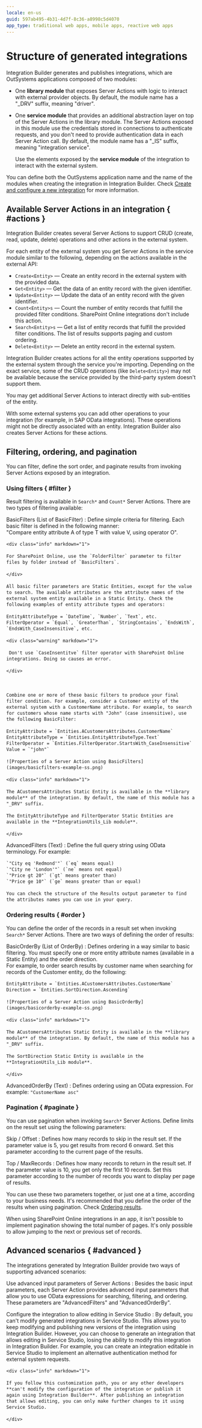 ```yaml
---
locale: en-us
guid: 597ab495-4b31-4d7f-8c36-a8998c5d4070
app_type: traditional web apps, mobile apps, reactive web apps
---
```


# Structure of generated integrations

Integration Builder generates and publishes integrations, which are OutSystems applications composed of two modules:

* One **library module** that exposes Server Actions with logic to interact with external provider objects. By default, the module name has a "_DRV" suffix, meaning "driver".

* One **service module** that provides an additional abstraction layer on top of the Server Actions in the library module. The Server Actions exposed in this module use the credentials stored in connections to authenticate requests, and you don't need to provide authentication data in each Server Action call. By default, the module name has a "_IS" suffix, meaning "integration service".

    <div class="info" markdown="1">

    Use the elements exposed by the **service module** of the integration to interact with the external system.

    </div>

You can define both the OutSystems application name and the name of the modules when creating the integration in Integration Builder. Check [Create and configure a new integration](use.md#create-configure-integration) for more information.

## Available Server Actions in an integration { #actions }

Integration Builder creates several Server Actions to support CRUD (create, read, update, delete) operations and other actions in the external system.

For each entity of the external system you get Server Actions in the service module similar to the following, depending on the actions available in the external API:

* `Create<Entity>` — Create an entity record in the external system with the provided data.
* `Get<Entity>` — Get the data of an entity record with the given identifier.
* `Update<Entity>` — Update the data of an entity record with the given identifier.
* `Count<Entity>s` — Count the number of entity records that fulfill the provided filter conditions. SharePoint Online integrations don't include this action.
* `Search<Entity>s` — Get a list of entity records that fulfill the provided filter conditions. The list of results supports paging and custom ordering.
* `Delete<Entity>` — Delete an entity record in the external system.

Integration Builder creates actions for all the entity operations supported by the external system through the service you're importing. Depending on the exact service, some of the CRUD operations (like `Delete<Entity>`) may not be available because the service provided by the third-party system doesn't support them.

You may get additional Server Actions to interact directly with sub-entities of the entity.

With some external systems you can add other operations to your integration (for example, in SAP OData integrations). These operations might not be directly associated with an entity. Integration Builder also creates Server Actions for these actions.

## Filtering, ordering, and pagination

You can filter, define the sort order, and paginate results from invoking Server Actions exposed by an integration.

### Using filters { #filter }

Result filtering is available in `Search*` and `Count*` Server Actions. There are two types of filtering available:

BasicFilters (List of BasicFilter)
:   Define simple criteria for filtering. Each basic filter is defined in the following manner:  
    "Compare entity attribute A of type T with value V, using operator O".  
    
    <div class="info" markdown="1">
    
    For SharePoint Online, use the `FolderFilter` parameter to filter files by folder instead of `BasicFilters`.
    
    </div>
    
    All basic filter parameters are Static Entities, except for the value to search. The available attributes are the attribute names of the external system entity available in a Static Entity. Check the following examples of entity attribute types and operators:

    EntityAttributeType = `DateTime`, `Number`, `Text`, etc.  
    FilterOperator = `Equal`, `GreaterThan`, `StringContains`, `EndsWith`, `EndsWith_CaseInsensitive`, etc.

    <div class="warning" markdown="1">

     Don't use `CaseInsentitve` filter operator with SharePoint Online integrations. Doing so causes an error.
    
    </div>
    
    

    Combine one or more of these basic filters to produce your final filter condition. For example, consider a Customer entity of the external system with a CustomerName attribute. For example, to search for customers whose name starts with "John" (case insensitive), use the following BasicFilter:

    EntityAttribute = `Entities.ACustomersAttributes.CustomerName`  
    EntityAttributeType = `Entities.EntityAttributeType.Text`  
    FilterOperator = `Entities.FilterOperator.StartsWith_CaseInsensitive`  
    Value = `"john"`

    ![Properties of a Server Action using BasicFilters](images/basicfilters-example-ss.png)

    <div class="info" markdown="1">

    The ACustomersAttributes Static Entity is available in the **library module** of the integration. By default, the name of this module has a "_DRV" suffix.

    The EntityAttributeType and FilterOperator Static Entities are available in the **IntegrationUtils_Lib module**.

    </div>

AdvancedFilters (Text)
:   Define the full query string using OData terminology. For example:

    `"City eq 'Redmond'"` (`eq` means equal)  
    `"City ne 'London'"` (`ne` means not equal)  
    `"Price gt 20"` (`gt` means greater than)  
    `"Price ge 10"` (`ge` means greater than or equal)

    You can check the structure of the Results output parameter to find the attributes names you can use in your query.

### Ordering results { #order }

You can define the order of the records in a result set when invoking `Search*` Server Actions. There are two ways of defining the order of results:

BasicOrderBy (List of OrderBy)
:   Defines ordering in a way similar to basic filtering. You must specify one or more entity attribute names (available in a Static Entity) and the order direction.  
    For example, to order search results by customer name when searching for records of the Customer entity, do the following:

    EntityAttribute = `Entities.ACustomersAttributes.CustomerName`  
    Direction = `Entities.SortDirection.Ascending`

    ![Properties of a Server Action using BasicOrderBy](images/basicorderby-example-ss.png)

    <div class="info" markdown="1">
    
    The ACustomersAttributes Static Entity is available in the **library module** of the integration. By default, the name of this module has a "_DRV" suffix.

    The SortDirection Static Entity is available in the **IntegrationUtils_Lib module**.

    </div>

AdvancedOrderBy (Text)
:   Defines ordering using an OData expression. For example: `"CustomerName asc"`

### Pagination { #paginate }

You can use pagination when invoking `Search*` Server Actions. Define limits on the result set using the following parameters:

Skip / Offset
:   Defines how many records to skip in the result set. If the parameter value is 5, you get results from record 6 onward. Set this parameter according to the current page of the results.

Top / MaxRecords
:   Defines how many records to return in the result set. If the parameter value is 10, you get only the first 10 records. Set this parameter according to the number of records you want to display per page of results.

You can use these two parameters together, or just one at a time, according to your business needs. It's recommended that you define the order of the results when using pagination. Check [Ordering results](#order).

<div class="info" markdown="1">

When using SharePoint Online integrations in an app, it isn't possible to implement pagination showing the total number of pages. It's only possible to allow jumping to the next or previous set of records.

</div>

## Advanced scenarios { #advanced }

The integrations generated by Integration Builder provide two ways of supporting advanced scenarios:

Use advanced input parameters of Server Actions
:   Besides the basic input parameters, each Server Action provides advanced input parameters that allow you to use OData expressions for searching, filtering, and ordering. These parameters are "AdvancedFilters" and "AdvancedOrderBy".

Configure the integration to allow editing in Service Studio
:   By default, you can't modify generated integrations in Service Studio. This allows you to keep modifying and publishing new versions of the integration using Integration Builder. However, you can choose to generate an integration that allows editing in Service Studio, losing the ability to modify this integration in Integration Builder. For example, you can create an integration editable in Service Studio to implement an alternative authentication method for external system requests.

    <div class="info" markdown="1">

    If you follow this customization path, you or any other developers **can't modify the configuration of the integration or publish it again using Integration Builder**. After publishing an integration that allows editing, you can only make further changes to it using Service Studio.

    </div>
